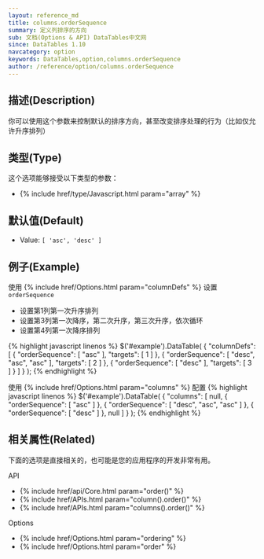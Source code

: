```yaml
---
layout: reference_md
title: columns.orderSequence
summary: 定义列排序的方向
sub: 文档(Options & API) DataTables中文网
since: DataTables 1.10
navcategory: option
keywords: DataTables,option,columns.orderSequence
author: /reference/option/columns.orderSequence
---
```


## 描述(Description)
你可以使用这个参数来控制默认的排序方向，甚至改变排序处理的行为（比如仅允许升序排列）

## 类型(Type)
这个选项能够接受以下类型的参数：

- {% include href/type/Javascript.html param="array" %}

## 默认值(Default)

- Value: `[ 'asc', 'desc' ]`

## 例子(Example)
使用 {% include href/Options.html param="columnDefs" %} 设置 `orderSequence`

- 设置第1列第一次升序排列
- 设置第3列第一次降序，第二次升序，第三次升序，依次循环
- 设置第4列第一次降序排列

{% highlight javascript linenos %}
$('#example').DataTable( {
  "columnDefs": [
      { "orderSequence": [ "asc" ], "targets": [ 1 ] },
      { "orderSequence": [ "desc", "asc", "asc" ], "targets": [ 2 ] },
      { "orderSequence": [ "desc" ], "targets": [ 3 ] }
    ]
} );
{% endhighlight %}

使用 {% include href/Options.html param="columns" %} 配置
{% highlight javascript linenos %}
$('#example').DataTable( {
    "columns": [
        null,
        { "orderSequence": [ "asc" ] },
        { "orderSequence": [ "desc", "asc", "asc" ] },
        { "orderSequence": [ "desc" ] },
        null
      ]
} );
{% endhighlight %}

## 相关属性(Related)
下面的选项是直接相关的，也可能是您的应用程序的开发非常有用。

API

- {% include href/api/Core.html param="order()" %}
- {% include href/APIs.html param="column().order()" %}
- {% include href/APIs.html param="columns().order()" %}

Options

- {% include href/Options.html param="ordering" %}
- {% include href/Options.html param="order" %}



